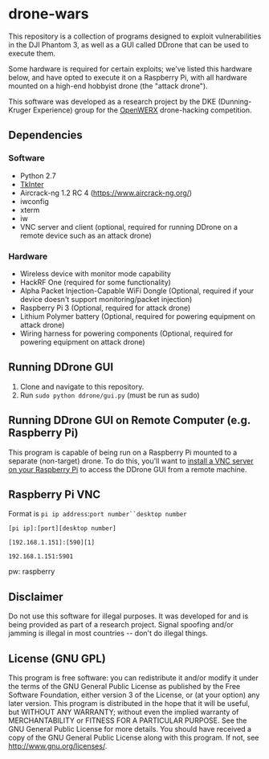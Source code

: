 # drone-wars
This repository is a collection of programs designed to exploit vulnerabilities in the DJI Phantom 3, as well as a GUI called DDrone that can be used to execute them.

Some hardware is required for certain exploits; we've listed this hardware below, and have opted to execute it on a Raspberry Pi, with all hardware mounted on a high-end hobbyist drone (the "attack drone").

This software was developed as a research project by the DKE (Dunning-Kruger Experience) group for the [OpenWERX](http://www.sofwerx.org/openwerx/) drone-hacking competition.

## Dependencies
### Software
* Python 2.7
* [TkInter](https://wiki.python.org/moin/TkInter)
* Aircrack-ng 1.2 RC 4 (https://www.aircrack-ng.org/)
* iwconfig
* xterm
* iw
* VNC server and client (optional, required for running DDrone on a remote device such as an attack drone)

### Hardware
* Wireless device with monitor mode capability
* HackRF One (required for some functionality)
* Alpha Packet Injection-Capable WiFi Dongle (Optional, required if your device doesn't support monitoring/packet injection)
* Raspberry Pi 3 (Optional, required for attack drone)
* Lithium Polymer battery (Optional, required for powering equipment on attack drone)
* Wiring harness for powering components (Optional, required for powering equipment on attack drone)

## Running DDrone GUI
1. Clone and navigate to this repository.
2. Run `sudo python ddrone/gui.py` (must be run as sudo)

## Running DDrone GUI on Remote Computer (e.g. Raspberry Pi)
This program is capable of being run on a Raspberry Pi mounted to a separate (non-target) drone. To do this, you'll want to [install a VNC server on your Raspberry Pi](https://howchoo.com/g/yzm1nmq5ngq/how-to-setup-vnc-on-your-raspberry-pi) to access the DDrone GUI from a remote machine.

## Raspberry Pi VNC
Format is `pi ip address`:`port number``desktop number`
```
[pi ip]:[port][desktop number]

[192.168.1.151]:[590][1]

192.168.1.151:5901
```
pw: raspberry

## Disclaimer
Do not use this software for illegal purposes. It was developed for and is being provided as part of a research project. Signal spoofing and/or jamming is illegal in most countries -- don't do illegal things.

## License (GNU GPL)
This program is free software: you can redistribute it and/or modify it under the terms of the GNU General Public License as published by the Free Software Foundation, either version 3 of the License, or (at your option) any later version.
This program is distributed in the hope that it will be useful, but WITHOUT ANY WARRANTY; without even the implied warranty of MERCHANTABILITY or FITNESS FOR A PARTICULAR PURPOSE.  See the GNU General Public License for more details.
You should have received a copy of the GNU General Public License along with this program.  If not, see <http://www.gnu.org/licenses/>.
